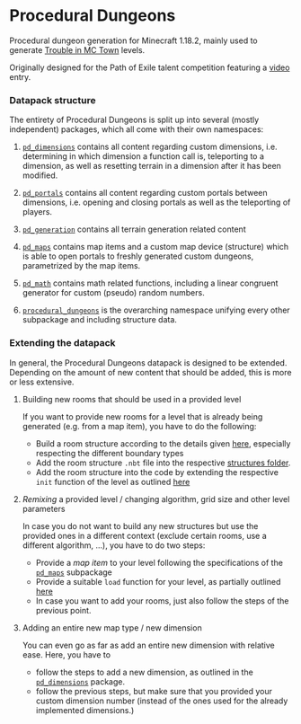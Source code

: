# Procedural Dungeons

Procedural dungeon generation for Minecraft 1.18.2, mainly used to generate [Trouble in MC Town](https://github.com/janattig/Trouble-In-MC-Town) levels.

Originally designed for the Path of Exile talent competition featuring a [video](https://www.youtube.com/watch?v=Q7MZA2epbMU) entry.





### Datapack structure

The entirety of Procedural Dungeons is split up into several (mostly independent) packages, which all come with their own namespaces:

1. [`pd_dimensions`](ProceduralDungeons/data/pd_dimensions) contains all content regarding custom dimensions, i.e. determining in which dimension a function call is, teleporting to a dimension, as well as resetting terrain in a dimension after it has been modified.

2. [`pd_portals`](ProceduralDungeons/data/pd_portals) contains all content regarding custom portals between dimensions, i.e. opening and closing portals as well as the teleporting of players.

3. [`pd_generation`](ProceduralDungeons/data/pd_generation) contains all terrain generation related content

4. [`pd_maps`](ProceduralDungeons/data/pd_maps) contains map items and a custom map device (structure) which is able to open portals to freshly generated custom dungeons, parametrized by the map items.

5. [`pd_math`](ProceduralDungeons/data/pd_math) contains math related functions, including a linear congruent generator for custom (pseudo) random numbers.

6. [`procedural_dungeons`](ProceduralDungeons/data/procedural_dungeons) is the overarching namespace unifying every other subpackage and including structure data.



### Extending the datapack

In general, the Procedural Dungeons datapack is designed to be extended. Depending on the amount of new content that should be added, this is more or less extensive.

1. Building new rooms that should be used in a provided level

    If you want to provide new rooms for a level that is already being generated (e.g. from a map item), you have to do the following:
    - Build a room structure according to the details given [here](ProceduralDungeons/data/pd_generation#rooms-and-structure-data), especially respecting the different boundary types
    - Add the room structure `.nbt` file into the respective [structures folder](ProceduralDungeons/data/procedural_dungeons/structures).
    - Add the room structure into the code by extending the respective `init` function of the level as outlined [here](ProceduralDungeons/data/pd_generation#adding-new-rooms-to-an-existing-level)

2. *Remixing* a provided level / changing algorithm, grid size and other level parameters

    In case you do not want to build any new structures but use the provided ones in a different context (exclude certain rooms, use a different algorithm, ...), you have to do two steps:
    - Provide a *map item* to your level following the specifications of the [`pd_maps`](ProceduralDungeons/data/pd_maps) subpackage
    - Provide a suitable `load` function for your level, as partially outlined [here](ProceduralDungeons/data/pd_generation#adding-an-entire-new-level)
    - In case you want to add your rooms, just also follow the steps of the previous point.

3. Adding an entire new map type / new dimension

    You can even go as far as add an entire new dimension with relative ease. Here, you have to
    - follow the steps to add a new dimension, as outlined in the [`pd_dimensions`](ProceduralDungeons/data/pd_dimensions#adding-new-dimensions) package.
    - follow the previous steps, but make sure that you provided your custom dimension number (instead of the ones used for the already implemented dimensions.)
